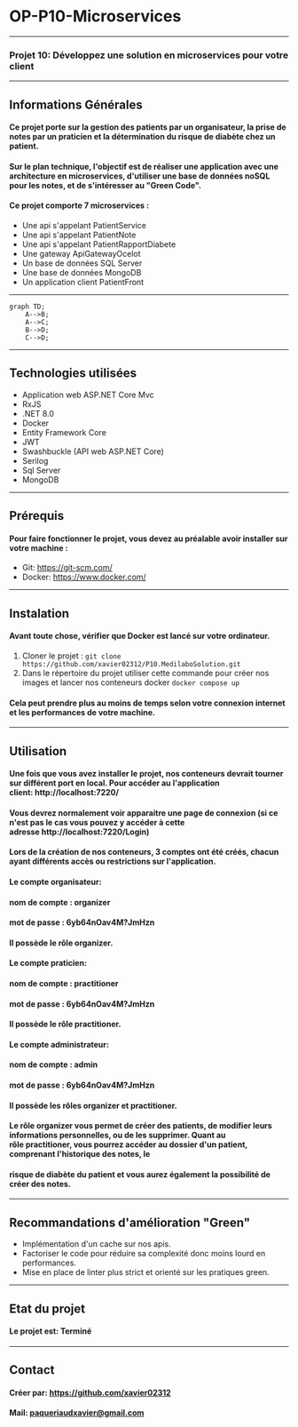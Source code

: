 # OP-P10-Microservices
---

### Projet 10: Développez une solution en microservices pour votre client
---

## Informations Générales

#### Ce projet porte sur la gestion des patients par un organisateur, la prise de notes par un praticien et la détermination du risque de diabète chez un patient.

#### Sur le plan technique, l'objectif est de réaliser une application avec une architecture en microservices, d'utiliser une base de données noSQL pour les notes, et de s'intéresser au "Green Code".

#### Ce projet comporte 7 microservices :
  - Une api s'appelant PatientService
  - Une api s'appelant PatientNote
  - Une api s'appelant PatientRapportDiabete
  - Une gateway ApiGatewayOcelot
  - Un base de données SQL Server
  - Une base de données MongoDB
  - Un application client PatientFront
---
```mermaid
graph TD;
    A-->B;
    A-->C;
    B-->D;
    C-->D;
```
---
## Technologies utilisées
  
  - Application web ASP.NET Core Mvc
  - RxJS
  - .NET 8.0
  - Docker
  - Entity Framework Core
  - JWT
  - Swashbuckle (API web ASP.NET Core)
  - Serilog
  - Sql Server
  - MongoDB

---
## Prérequis    

#### Pour faire fonctionner le projet, vous devez au préalable avoir installer sur votre machine :

  - Git: https://git-scm.com/
  - Docker: https://www.docker.com/

---
## Instalation

#### Avant toute chose, vérifier que Docker est lancé sur votre ordinateur.

  1. Cloner le projet :
  `git clone https://github.com/xavier02312/P10.MedilaboSolution.git`
  2. Dans le répertoire du projet utiliser cette commande pour créer nos images et lancer nos conteneurs docker
  `docker compose up`
  

#### Cela peut prendre plus au moins de temps selon votre connexion internet et les performances de votre machine.

---
## Utilisation

#### Une fois que vous avez installer le projet, nos conteneurs devrait tourner sur différent port en local. Pour accéder au l'application client: http://localhost:7220/ 
#### Vous devrez normalement voir apparaitre une page de connexion (si ce n'est pas le cas vous pouvez y accéder à cette adresse http://localhost:7220/Login)
 
#### Lors de la création de nos conteneurs, 3 comptes ont été créés, chacun ayant différents accès ou restrictions sur l'application.

#### __Le compte organisateur__:
#### nom de compte : organizer
#### mot de passe : 6yb64nOav4M?JmHzn
#### Il possède le rôle organizer.

#### __Le compte praticien__:
#### nom de compte : practitioner
#### mot de passe : 6yb64nOav4M?JmHzn
#### Il possède le rôle practitioner.

#### __Le compte administrateur__:
#### nom de compte : admin
#### mot de passe : 6yb64nOav4M?JmHzn
#### Il possède les rôles organizer et practitioner.

#### Le rôle __organizer__ vous permet de créer des patients, de modifier leurs informations personnelles, ou de les supprimer. Quant au rôle __practitioner__, vous pourrez accéder au dossier d'un patient, comprenant l'historique des notes, le 
#### risque de diabète du patient et vous aurez également la possibilité de créer des notes.

---
## Recommandations d'amélioration "Green"

  - Implémentation d'un cache sur nos apis.
  - Factoriser le code pour réduire sa complexité donc moins lourd en performances.
  - Mise en place de linter plus strict et orienté sur les pratiques green.

---
## Etat du projet
#### Le projet est: __Terminé__ 

---
## Contact
#### Créer par: https://github.com/xavier02312
#### Mail: paqueriaudxavier@gmail.com
